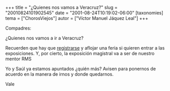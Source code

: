 +++
title = "¿Quienes nos vamos a Veracruz?"
slug = "20010824101902545"
date = "2001-08-24T10:19:02-06:00"
[taxonomies]
tema = ["ChorosViejos"]
autor = ["Víctor Manuel Jáquez Leal"]
+++

Compadres:

¿Quienes nos vamos a ir a Veracruz?

Recuerden que hay que
[registrarse](http://congreso.gnulinux.org.mx/registro.php) y aflojar
una feria si quieren entrar a las exposiciones. Y, por cierto, la
exposición magistral va a ser de nuestro mentor RMS

Yo y Saúl ya estamos apuntados ¿quién más? Avisen para ponernos de
acuerdo en la manera de irnos y donde quedarnos.

Vale
